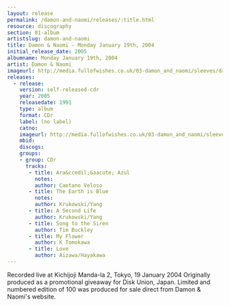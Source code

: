 ```yaml
---
layout: release
permalink: /damon-and-naomi/releases/:title.html
resource: discography
section: 01-album
artistslug: damon-and-naomi
title: Damon & Naomi - Monday January 19th, 2004
initial_release_date: 2005
albumname: Monday January 19th, 2004
artist: Damon & Naomi
imageurl: http://media.fullofwishes.co.uk/03-damon_and_naomi/sleeves/damon-and-naomi-19-january-2004.jpg
releases:
  - release: 
    version: self-released-cdr
    year: 2005
    releasedate: 1991
    type: album
    format: CDr
    label: (no label)
    catno: 
    imageurl: http://media.fullofwishes.co.uk/03-damon_and_naomi/sleeves/damon-and-naomi-19-january-2004.jpg
    mbid: 
    discogs: 
    groups:
    - group: CDr
      tracks:
       - title: Ara&ccedil;&aacute; Azul
         notes: 
         author: Caetano Veloso
       - title: The Earth is Blue
         notes: 
         author: Krukowski/Yang
       - title: A Second Life
         author: Krukowski/Yang
       - title: Song to the Siren
         author: Tim Buckley
       - title: My Flower
         author: K Tomokawa
       - title: Love
         author: Aizawa/Hayakawa
---
```

Recorded live at Kichijoji Manda-la 2, Tokyo, 19 January 2004
Originally produced as a promotional giveaway for Disk Union, Japan. 
Limited and numbered edition of 100 was produced for sale direct from Damon & Naomi's website.